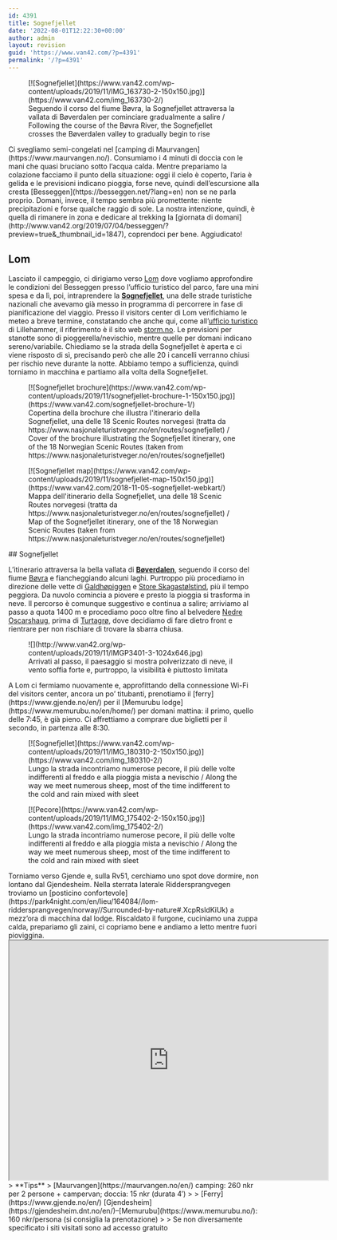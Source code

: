 ```yaml
---
id: 4391
title: Sognefjellet
date: '2022-08-01T12:22:30+00:00'
author: admin
layout: revision
guid: 'https://www.van42.com/?p=4391'
permalink: '/?p=4391'
---
```


<div class="wp-container-5772 wp-block-columns has-2-columns"><div class="wp-container-5770 wp-block-column"><div class="wp-block-dgwt-justified-gallery"><div class="gallery galleryid-4391 gallery-columns-3 gallery-size-thumbnail" id="gallery-10803"><figure class="gallery-item"><div class="gallery-icon landscape"> [![Sognefjellet](https://www.van42.com/wp-content/uploads/2019/11/IMG_163730-2-150x150.jpg)](https://www.van42.com/img_163730-2/) </div> <figcaption class="wp-caption-text gallery-caption" id="gallery-10803-2334"> Seguendo il corso del fiume Bøvra, la Sognefjellet attraversa la vallata di Bøverdalen per cominciare gradualmente a salire / Following the course of the Bøvra River, the Sognefjellet crosses the Bøverdalen valley to gradually begin to rise </figcaption></figure> </div></div>Ci svegliamo semi-congelati nel [camping di Maurvangen](https://www.maurvangen.no/). Consumiamo i 4 minuti di doccia con le mani che quasi bruciano sotto l’acqua calda. Mentre prepariamo la colazione facciamo il punto della situazione: oggi il cielo è coperto, l’aria è gelida e le previsioni indicano pioggia, forse neve, quindi dell’escursione alla cresta [Besseggen](https://besseggen.net/?lang=en) non se ne parla proprio. Domani, invece, il tempo sembra più promettente: niente precipitazioni e forse qualche raggio di sole. La nostra intenzione, quindi, è quella di rimanere in zona e dedicare al trekking la [giornata di domani](http://www.van42.org/2019/07/04/besseggen/?preview=true&_thumbnail_id=1847), coprendoci per bene. Aggiudicato!

## Lom

Lasciato il campeggio, ci dirigiamo verso [Lom](https://en.wikipedia.org/wiki/Lom,_Norway) dove vogliamo approfondire le condizioni del Besseggen presso l’ufficio turistico del parco, fare una mini spesa e da lì, poi, intraprendere la **[Sognefjellet](https://www.nasjonaleturistveger.no/en/routes/sognefjellet)**, una delle strade turistiche nazionali che avevamo già messo in programma di percorrere in fase di pianificazione del viaggio. Presso il visitors center di Lom verifichiamo le meteo a breve termine, constatando che anche qui, come all’[ufficio turistico](https://en.lillehammer.com/?_ga=2.220187929.1600739022.1563625152-1046737073.1563625152) di Lillehammer, il riferimento è il sito web [storm.no](http://www.storm.no). Le previsioni per stanotte sono di pioggerella/nevischio, mentre quelle per domani indicano sereno/variabile. Chiediamo se la strada della Sognefjellet è aperta e ci viene risposto di sì, precisando però che alle 20 i cancelli verranno chiusi per rischio neve durante la notte. Abbiamo tempo a sufficienza, quindi torniamo in macchina e partiamo alla volta della Sognefjellet.

<div class="wp-block-dgwt-justified-gallery"><div class="gallery galleryid-4391 gallery-columns-3 gallery-size-thumbnail" id="gallery-10804"><figure class="gallery-item"><div class="gallery-icon portrait"> [![Sognefjellet brochure](https://www.van42.com/wp-content/uploads/2019/11/sognefjellet-brochure-1-150x150.jpg)](https://www.van42.com/sognefjellet-brochure-1/) </div> <figcaption class="wp-caption-text gallery-caption" id="gallery-10804-2342"> Copertina della brochure che illustra l'itinerario della Sognefjellet, una delle 18 Scenic Routes norvegesi (tratta da https://www.nasjonaleturistveger.no/en/routes/sognefjellet) / Cover of the brochure illustrating the Sognefjellet itinerary, one of the 18 Norwegian Scenic Routes (taken from https://www.nasjonaleturistveger.no/en/routes/sognefjellet) </figcaption></figure><figure class="gallery-item"><div class="gallery-icon landscape"> [![Sognefjellet map](https://www.van42.com/wp-content/uploads/2019/11/sognefjellet-map-150x150.jpg)](https://www.van42.com/2018-11-05-sognefjellet-webkart/) </div> <figcaption class="wp-caption-text gallery-caption" id="gallery-10804-2343"> Mappa dell'itinerario della Sognefjellet, una delle 18 Scenic Routes norvegesi (tratta da https://www.nasjonaleturistveger.no/en/routes/sognefjellet) / Map of the Sognefjellet itinerary, one of the 18 Norwegian Scenic Routes (taken from https://www.nasjonaleturistveger.no/en/routes/sognefjellet) </figcaption></figure> </div></div>## Sognefjellet

L’itinerario attraversa la bella vallata di **[Bøverdalen](https://en.wikipedia.org/wiki/B%C3%B8verdal)**, seguendo il corso del fiume [Bøvra](https://en.wikipedia.org/wiki/B%C3%B8vra) e fiancheggiando alcuni laghi. Purtroppo più procediamo in direzione delle vette di [Galdhøpiggen](https://en.wikipedia.org/wiki/Galdh%C3%B8piggen) e [Store Skagastølstind](https://en.wikipedia.org/wiki/Store_Skagast%C3%B8lstind), più il tempo peggiora. Da nuvolo comincia a piovere e presto la pioggia si trasforma in neve. Il percorso è comunque suggestivo e continua a salire; arriviamo al passo a quota 1400 m e procediamo poco oltre fino al belvedere [Nedre Oscarshaug](https://www.nasjonaleturistveger.no/en/routes/sognefjellet?attraction=Nedre%20Oscarshaug), prima di [Turtagrø](https://www.turtagro.no/), dove decidiamo di fare dietro front e rientrare per non rischiare di trovare la sbarra chiusa.

<figure class="wp-block-image">![](http://www.van42.org/wp-content/uploads/2019/11/IMGP3401-3-1024x646.jpg)<figcaption>Arrivati al passo, il paesaggio si mostra polverizzato di neve, il vento soffia forte e, purtroppo, la visibilità è piuttosto limitata</figcaption></figure>A Lom ci fermiamo nuovamente e, approfittando della connessione Wi-Fi del visitors center, ancora un po’ titubanti, prenotiamo il [ferry](https://www.gjende.no/en/) per il [Memurubu lodge](https://www.memurubu.no/en/home/) per domani mattina: il primo, quello delle 7:45, è già pieno. Ci affrettiamo a comprare due biglietti per il secondo, in partenza alle 8:30.

<div class="wp-block-dgwt-justified-gallery"><div class="gallery galleryid-4391 gallery-columns-3 gallery-size-thumbnail" id="gallery-10805"><figure class="gallery-item"><div class="gallery-icon landscape"> [![Sognefjellet](https://www.van42.com/wp-content/uploads/2019/11/IMG_180310-2-150x150.jpg)](https://www.van42.com/img_180310-2/) </div> <figcaption class="wp-caption-text gallery-caption" id="gallery-10805-2336"> Lungo la strada incontriamo numerose pecore, il più delle volte indifferenti al freddo e alla pioggia mista a nevischio / Along the way we meet numerous sheep, most of the time indifferent to the cold and rain mixed with sleet </figcaption></figure><figure class="gallery-item"><div class="gallery-icon landscape"> [![Pecore](https://www.van42.com/wp-content/uploads/2019/11/IMG_175402-2-150x150.jpg)](https://www.van42.com/img_175402-2/) </div> <figcaption class="wp-caption-text gallery-caption" id="gallery-10805-2335"> Lungo la strada incontriamo numerose pecore, il più delle volte indifferenti al freddo e alla pioggia mista a nevischio / Along the way we meet numerous sheep, most of the time indifferent to the cold and rain mixed with sleet </figcaption></figure> </div></div>Torniamo verso Gjende e, sulla Rv51, cerchiamo uno spot dove dormire, non lontano dal Gjendesheim. Nella sterrata laterale Riddersprangvegen troviamo un [posticino confortevole](https://park4night.com/en/lieu/164084//lom-riddersprangvegen/norway//Surrounded-by-nature#.XcpRsldKiUk) a mezz’ora di macchina dal lodge. Riscaldato il furgone, cuciniamo una zuppa calda, prepariamo gli zaini, ci copriamo bene e andiamo a letto mentre fuori pioviggina.

</div><div class="wp-container-5771 wp-block-column"><iframe height="480" loading="lazy" src="https://www.google.com/maps/d/u/0/embed?mid=16-HyIdpM1bTonArYKBydTBU1MINpmBP1" width="640"></iframe>> **Tips**  
> [Maurvangen](https://maurvangen.no/en/) camping: 260 nkr per 2 persone + campervan; doccia: 15 nkr (durata 4′)
> 
> [Ferry](https://www.gjende.no/en/) [Gjendesheim](https://gjendesheim.dnt.no/en/)–[Memurubu](https://www.memurubu.no/): 160 nkr/persona (si consiglia la prenotazione)
> 
> Se non diversamente specificato i siti visitati sono ad accesso gratuito

</div></div>